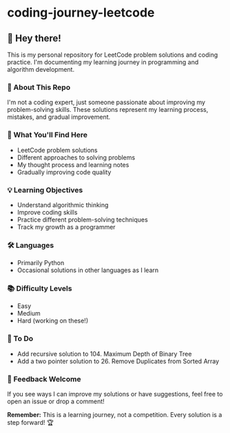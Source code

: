 # coding-journey-leetcode

## 👋 Hey there! 

This is my personal repository for LeetCode problem solutions and coding practice. I'm documenting my learning journey in programming and algorithm development.

### 🌱 About This Repo

I'm not a coding expert, just someone passionate about improving my problem-solving skills. These solutions represent my learning process, mistakes, and gradual improvement.

### 🚀 What You'll Find Here
- LeetCode problem solutions
- Different approaches to solving problems
- My thought process and learning notes
- Gradually improving code quality

### 💡 Learning Objectives
- Understand algorithmic thinking
- Improve coding skills
- Practice different problem-solving techniques
- Track my growth as a programmer

### 🛠 Languages
- Primarily Python
- Occasional solutions in other languages as I learn

### 📚 Difficulty Levels
- Easy
- Medium
- Hard (working on these!)

### 📝 To Do
- Add recursive solution to 104. Maximum Depth of Binary Tree
- Add a two pointer solution to 26. Remove Duplicates from Sorted Array

### 🤝 Feedback Welcome
If you see ways I can improve my solutions or have suggestions, feel free to open an issue or drop a comment!

**Remember:** This is a learning journey, not a competition. Every solution is a step forward! 🏆
